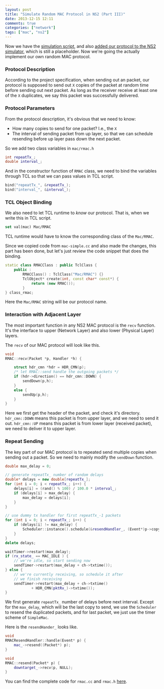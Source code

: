 ```yaml
---
layout: post
title: "Simulate Random MAC Protocol in NS2 (Part III)"
date: 2013-12-15 12:11
comments: true
categories: ["network"]
tags: ["mac", "ns2"] 
---
```


Now we have the [simulation script][post1], and also [added our protocol to the
NS2 simulator][post2], which is still a placeholder. Now we're going the
actually implement our own random MAC protocol.

<!--more-->

### Protocol Description
According to the project specification, when sending out an packet, our protocol
is supposed to send out `X` copies of the packet at random time before sending
out next packet. As long as the receiver receive at least one of the `X`
duplicates, we say this packet was successfully delivered.

### Protocol Parameters

From the protocol description, it's obvious that we need to know:

 - How many copies to send for one packet? I.e., the `X`
 - The interval of sending packet from up layer, so that we can schedule
   resending before up layer pass down the next packet.

So we add two class variables in `mac/rmac.h`

```cpp
int repeatTx_;
double interval_;
```

And in the constructor function of `RMAC` class, we need to bind the variables
through TCL so that we can pass values in TCL script.

```cpp
bind("repeatTx_", &repeatTx_);
bind("interval_", &interval_);
```

### TCL Object Binding

We also need to let TCL runtime to _know_ our protocol. That is, when we
write this in TCL script.

```tcl
set val(mac) Mac/RMAC
```

TCL runtime would have to know the corresponding class of the `Mac/RMAC`.

Since we copied code from `mac-simple.cc` and also made the changes, this part
has been done, but let's just review the code snippet that does the binding.


```cpp
static class RMACClass : public TclClass {
    public :
        RMACClass() : TclClass("Mac/RMAC") {}
        TclObject* create(int, const char* const*) {
            return (new RMAC());
        }
} class_rmac;
```

Here the `Mac/RMAC` string will be our protocol name.


### Interaction with Adjacent Layer

The most important function in any NS2 MAC protocol is the `recv` function. It's
the interface to upper (Network Layer) and also lower (Physical Layer) layers.

The `recv` of our MAC protocol will look like this.

```cpp
void
RMAC::recv(Packet *p, Handler *h) {

	struct hdr_cmn *hdr = HDR_CMN(p);
	/* let RMAC::send handle the outgoing packets */
	if (hdr->direction() == hdr_cmn::DOWN) {
		sendDown(p,h);
	}
    else {
        sendUp(p,h);
    }
}
```

Here we first get the header of the packet, and check it's directory.
`hdr_cmn::DOWN` means this packet is from upper layer, and we need to send it
out. `hdr_cmn::UP` means this packet is from lower layer (received packet), we 
need to deliver it to upper layer.

### Repeat Sending

The key part of our MAC protocol is to repeated send multiple copies when
sending out a packet. So we need to mainly modify the `sendDown` function.

```cpp
double max_delay = 0;

// generate repeatTx_ number of random delays
double* delays = new double[repeatTx_];
for (int i = 0; i < repeatTx_; i++) {
    delays[i] = (rand() % 100) / 100.0 * interval_;
    if (delays[i] > max_delay) {
        max_delay = delays[i];
    }
}

// use dummy tx handler for first repeatTx_-1 packets
for (int i = 0; i < repeatTx_; i++) {
    if (delays[i] != max_delay) {
        Scheduler::instance().schedule(&resendHandler_, (Event*)p->copy(), delays[i]);
    }
}
delete delays;

waitTimer->restart(max_delay);
if (rx_state_ == MAC_IDLE ) {
    // we're idle, so start sending now
    sendTimer->restart(max_delay + ch->txtime());
} else {
    // we're currently receiving, so schedule it after
    // we finish receiving
    sendTimer->restart(max_delay + ch->txtime()
            + HDR_CMN(pktRx_)->txtime());
}
```

We first generate `repeatTx_` number of delays before next interval. Except for
the `max_delay`, which will be the last copy to send, we use the `Scheduler` to
resend the duplicated packets, and for last packet, we just use the timer
scheme of `SimpleMac`.

Here is the `resendHander_` looks like.


```cpp
void
RMACResendHandler::handle(Event* p) {
    mac_->resend((Packet*) p);
}

void
RMAC::resend(Packet* p) {
    downtarget_->recv(p, NULL);
}
```

You can find the complete code for `rmac.cc` and `rmac.h` [here][repo].



[post1]: /2013/12/13/simulate-random-mac-protocol-in-ns2-part-i/
[post2]: /2013/12/13/simulate-random-mac-protocol-in-ns2-part-ii/
[repo]: https://github.com/jhshi/course.network.ns2
